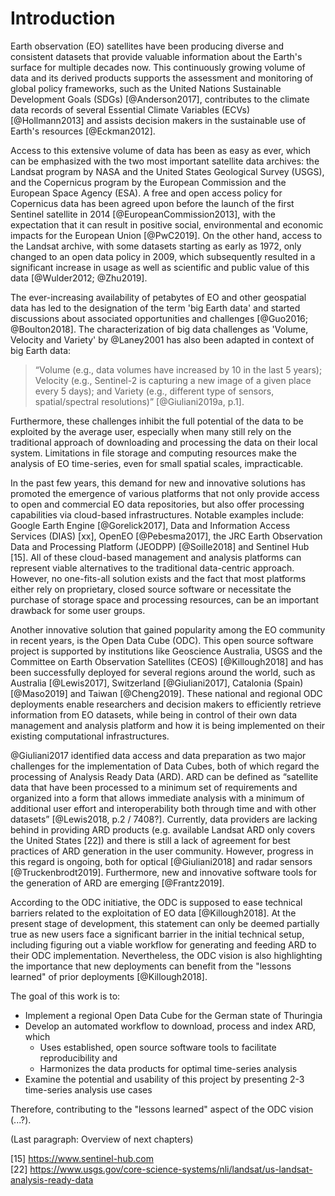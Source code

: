 
# Introduction

Earth observation (EO) satellites have been producing diverse and consistent datasets that provide valuable information about the Earth's surface for multiple decades now. This continuously growing volume of data and its derived products supports the assessment and monitoring of global policy frameworks, such as the United Nations Sustainable Development Goals (SDGs) [@Anderson2017], contributes to the climate data records of several Essential Climate Variables (ECVs) [@Hollmann2013] and assists decision makers in the sustainable use of Earth's resources [@Eckman2012].

Access to this extensive volume of data has been as easy as ever, which can be emphasized with the two most important satellite data archives: the Landsat program by NASA and the United States Geological Survey (USGS), and the Copernicus program by the European Commission and the European Space Agency (ESA). A free and open access policy for Copernicus data has been agreed upon before the launch of the first Sentinel satellite in 2014 [@EuropeanCommission2013], with the expectation that it can result in positive social, environmental and economic impacts for the European Union [@PwC2019]. On the other hand, access to the Landsat archive, with some datasets starting as early as 1972, only changed to an open data policy in 2009, which subsequently resulted in a significant increase in usage as well as scientific and public value of this data [@Wulder2012; @Zhu2019].

The ever-increasing availability of petabytes of EO and other geospatial data has led to the designation of the term 'big Earth data' and started discussions about associated opportunities and challenges [@Guo2016; @Boulton2018]. The characterization of big data challenges as 'Volume, Velocity and Variety' by @Laney2001 has also been adapted in context of big Earth data: 
>“Volume (e.g., data volumes have increased by 10 in the last 5 years); Velocity (e.g., Sentinel-2 is capturing a new image of a given place every 5 days); and Variety (e.g., different type of sensors, spatial/spectral resolutions)” [@Giuliani2019a, p.1]. 

Furthermore, these challenges inhibit the full potential of the data to be exploited by the average user, especially when many still rely on the traditional approach of downloading and processing the data on their local system. Limitations in file storage and computing resources make the analysis of EO time-series, even for small spatial scales, impracticable.

In the past few years, this demand for new and innovative solutions has promoted the emergence of various platforms that not only provide access to open and commercial EO data repositories, but also offer processing capabilities via cloud-based infrastructures. Notable examples include: Google Earth Engine [@Gorelick2017], Data and Information Access Services (DIAS) [xx], OpenEO [@Pebesma2017], the JRC Earth Observation Data and Processing Platform (JEODPP) [@Soille2018] and Sentinel Hub [15]. All of these cloud-based management and analysis platforms can represent viable alternatives to the traditional data-centric approach. However, no one-fits-all solution exists and the fact that most platforms either rely on proprietary, closed source software or necessitate the purchase of storage space and processing resources, can be an important drawback for some user groups.

Another innovative solution that gained popularity among the EO community in recent years, is the Open Data Cube (ODC). This open source software project is supported by institutions like Geoscience Australia, USGS and the Committee on Earth Observation Satellites (CEOS) [@Killough2018] and has been successfully deployed for several regions around the world, such as Australia [@Lewis2017], Switzerland [@Giuliani2017], Catalonia (Spain) [@Maso2019] and Taiwan [@Cheng2019]. These national and regional ODC deployments enable researchers and decision makers to efficiently retrieve information from EO datasets, while being in control of their own data management and analysis platform and how it is being implemented on their existing computational infrastructures.

@Giuliani2017 identified data access and data preparation as two major challenges for the implementation of Data Cubes, both of which regard the processing of Analysis Ready Data (ARD). ARD can be defined as “satellite data that have been processed to a minimum set of requirements and organized into a form that allows immediate analysis with a minimum of additional user effort and interoperability both through time and with other datasets” [@Lewis2018, p.2 / 7408?]. Currently, data providers are lacking behind in providing ARD products (e.g. available Landsat ARD only covers the United States [22]) and there is still a lack of agreement for best practices of ARD generation in the user community. However, progress in this regard is ongoing, both for optical [@Giuliani2018] and radar sensors [@Truckenbrodt2019]. Furthermore, new and innovative software tools for the generation of ARD are emerging [@Frantz2019].

According to the ODC initiative, the ODC is supposed to ease technical barriers related to the exploitation of EO data [@Killough2018]. At the present stage of development, this statement can only be deemed partially true as new users face a significant barrier in the initial technical setup, including figuring out a viable workflow for generating and feeding ARD to their ODC implementation. Nevertheless, the ODC vision is also highlighting the importance that new deployments can benefit from the "lessons learned" of prior deployments [@Killough2018].

The goal of this work is to:

- Implement a regional Open Data Cube for the German state of Thuringia
- Develop an automated workflow to download, process and index ARD, which
  - Uses established, open source software tools to facilitate reproducibility and
  - Harmonizes the data products for optimal time-series analysis
- Examine the potential and usability of this project by presenting 2-3 time-series analysis use cases

Therefore, contributing to the "lessons learned" aspect of the ODC vision (...?).

(Last paragraph: Overview of next chapters)

[15] https://www.sentinel-hub.com  
[22] https://www.usgs.gov/core-science-systems/nli/landsat/us-landsat-analysis-ready-data  

